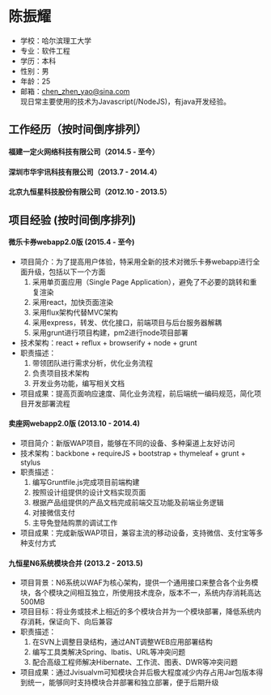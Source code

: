 # 陈振耀

- 学校：哈尔滨理工大学
- 专业：软件工程
- 学历：本科
- 性别：男
- 年龄：25  
- 邮箱：chen_zhen_yao@sina.com  
  现日常主要使用的技术为Javascript(/NodeJS)，有java开发经验。

## 工作经历（按时间倒序排列）

#### 福建一定火网络科技有限公司（2014.5 - 至今）  
#### 深圳市华宇讯科技有限公司（2013.7 - 2014.4）
#### 北京九恒星科技股份有限公司（2012.10 - 2013.5）

## 项目经验 (按时间倒序排列)

#### 微乐卡券webapp2.0版 (2015.4 - 至今)  
  - 项目简介：为了提高用户体验，特采用全新的技术对微乐卡券webapp进行全面升级，包括以下一个方面 
    1. 采用单页面应用（Single Page Application），避免了不必要的跳转和重复渲染
    2. 采用react，加快页面渲染
    2. 采用flux架构代替MVC架构
    3. 采用express，转发、优化接口，前端项目与后台服务器解耦
    4. 采用grunt进行项目构建，pm2进行node项目部署
  - 技术架构：react + reflux + browserify + node + grunt
  - 职责描述：
    1. 带领团队进行需求分析，优化业务流程
    2. 负责项目技术架构
    3. 开发业务功能，编写相关文档
  - 项目成果：提高页面响应速度、简化业务流程，前后端统一编码规范，简化项目开发部署流程

#### 卖座网webapp2.0版 (2013.10 - 2014.4)
  - 项目简介：新版WAP项目，能够在不同的设备、多种渠道上友好访问
  - 技术架构：backbone + requireJS + bootstrap + thymeleaf + grunt + stylus
  - 职责描述：
    1. 编写Gruntfile.js完成项目前端构建
    2. 按照设计组提供的设计文档实现页面
    3. 根据产品组提供的产品文档完成前端交互功能及前端业务逻辑
    4. 对接微信支付
    5. 主导免登陆购票的调试工作
  - 项目成果：完成新版WAP项目，兼容主流的移动设备，支持微信、支付宝等多种支付方式

#### 九恒星N6系统模块合并 (2013.2 - 2013.5)
  - 项目背景：N6系统以WAF为核心架构，提供一个通用接口来整合各个业务模块，各个模块之间相互独立，所使用技术庞杂，版本不一，系统内存消耗高达500MB
  - 项目目标：将业务或技术上相近的多个模块合并为一个模块部署，降低系统内存消耗，保证向下、向后兼容
  - 职责描述：
    1. 在SVN上调整目录结构，通过ANT调整WEB应用部署结构
    2. 编写工具类解决Spring、Ibatis、URL等冲突问题
    3. 配合高级工程师解决Hibernate、工作流、图表、DWR等冲突问题
  - 项目成果：通过Jvisualvm可知模块合并后极大程度减少内存占用Jar包版本得到统一，能够同时支持模块合并部署和独立部署，便于后期升级
